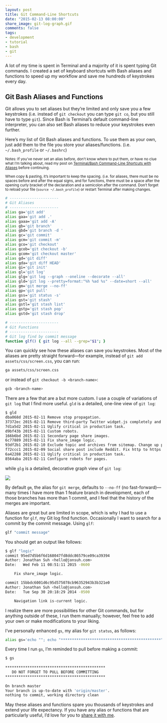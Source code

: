 ```yaml
---
layout: post
title: Git Command-Line Shortcuts
date: "2015-02-13 08:00:00"
share_image: git-log-graph.gif
comments: false
tags:
- development
- tutorial
- bash
- git
---
```


A lot of my time is spent in Terminal and a majority of it is spent typing Git commands. I created a set of keyboard shortcuts with Bash aliases and functions to speed up my workflow and save me hundreds of keystrokes every day.

<!--more-->

## Git Bash Aliases and Functions

Git allows you to set aliases but they’re limited and only save you a few keystrokes (i.e. instead of `git checkout` you can type `git co`, but you still have to type `git`). Since Bash is Terminal’s default command-line interpreter, you can also set Bash aliases to reduce your keystrokes even further.

Here’s my list of Git Bash aliases and functions. To use them as your own, just add them to the file you store your aliases/functions. (i.e. `~/.bash_profile` or `~/.bashrc`)

<small>Notes: If you’ve never set an alias before, don’t know where to put them, or have no clue what I’m talking about, read my post on <a href="/blog/bash-command-line-shortcuts/" target="_blank">Terminal/Bash Command-Line Shortcuts with Aliases</a> before continuing.</small>

<small>When copy & pasting, it’s important to keep the spacing. (i.e. for aliases, there must be no spaces before and after the equal signs, and for functions, there must be a space after the opening curly bracket of the declaration and a semicolon after the command. Don’t forget to reload your file (`source ~/.bash_profile`) or restart Terminal after making changes.</small>

```bash
# ----------------------
# Git Aliases
# ----------------------
alias ga='git add'
alias gaa='git add .'
alias gaaa='git add -A'
alias gb='git branch'
alias gbd='git branch -d '
alias gc='git commit'
alias gcm='git commit -m'
alias gco='git checkout'
alias gcob='git checkout -b'
alias gcom='git checkout master'
alias gd='git diff'
alias gda='git diff HEAD'
alias gi='git init'
alias gl='git log'
alias glg='git log --graph --oneline --decorate --all'
alias gld='git log --pretty=format:"%h %ad %s" --date=short --all'
alias gm='git merge --no-ff'
alias gp='git pull'
alias gss='git status -s'
alias gst='git stash'
alias gstl='git stash list'
alias gstp='git stash pop'
alias gstd='git stash drop'

# ----------------------
# Git Functions
# ----------------------
# Git log find by commit message
function glf() { git log --all --grep="$1"; }
```

You can quickly see how these aliases can save you keystrokes. Most of the aliases are pretty straight forward—for example, instead of `git add assets/css/screen.css`, you can run:

```bash
ga assets/css/screen.css
```

or instead of `git checkout -b <branch-name>`:

```bash
gcb <branch-name>
```

There are a few that are a but more custom. I use a couple of variations of `git log` that I find more useful. `gld` is a detailed, one-line view of `git log`:

```bash
$ gld
dba068d 2015-02-11 Remove stop propagation.
37372ec 2015-02-11 Remove third-party Twitter widget.js completely and replace with intent link.
7d1a5d2 2015-02-11 Uglify critical in production task.
d9bf43b 2015-02-11 Custom robots.
166b6bd 2015-02-11 Secondary page share images.
6c77889 2015-02-11 Fix share_image logic.
93df2b1 2015-02-10 Exclude topic and archives from sitemap. Change up priority.
f72ccc1 2015-02-09 Social share post include Reddit. Fix http to https.
6a42288 2015-02-11 Uglify critical in production task.
8564aba 2015-02-11 Configure robots for pages.
```

while `glg` is a detailed, decorative graph view of `git log`:

![](/assets/images/blog/git-command-line-shortcuts/git-log-graph.gif)

By default `gm`, the alias for `git merge`, defaults to `--no-ff` (no fast-forward)—many times I have more than 1 feature branch in development, each of those branches has more than 1 commit, and I feel that the history of the merges are important.

Aliases are great but are limited in scope, which is why I had to use a function for `glf`, my Git log find function. Occasionally I want to search for a commit by the commit message. Using `glf`:

```bash
glf "commit message"
```

You should get an output like follows:

```bash
$ glf "logic"
commit 95ed7d5b6f6d168047fd8ddc86579ce09ca39394
Author: Jonathan Suh <hello@jonsuh.com>
Date:   Wed Feb 11 08:51:11 2015 -0600

    Fix share_image logic.

commit 15bbdc6001d6c95d575078cb96352943b3b321e0
Author: Jonathan Suh <hello@jonsuh.com>
Date:   Tue Sep 30 20:18:29 2014 -0500

    Navigation link is-current logic.
```

I realize there are more possibilities for other Git commands, but for anything outside of these, I run them manually; however, feel free to add your own or make modifications to your liking.

I’ve personally enhanced `gs`, my alias for `git status`, as follows:

```bash
alias gs='echo ""; echo "*********************************************"; echo -e "   DO NOT FORGET TO PULL BEFORE COMMITTING"; echo "*********************************************"; echo ""; git status'
```

Every time I run `gs`, I’m reminded to pull before making a commit:

```bash
$ gs
 
*********************************************
   DO NOT FORGET TO PULL BEFORE COMMITTING
*********************************************
 
On branch master
Your branch is up-to-date with 'origin/master'.
nothing to commit, working directory clean
```

May these aliases and functions spare you thousands of keystrokes and extend your life expectancy. If you have any alias or functions that are particularly useful, I’d love for you to <a href="/contact/">share it with me</a>.